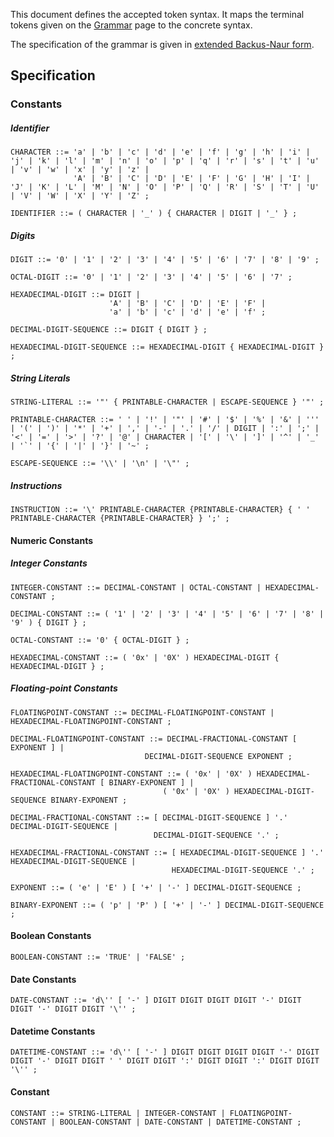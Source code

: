 This document defines the accepted token syntax. It maps the terminal tokens given on the [Grammar](syntax-grammar.md) page to the concrete syntax.

The specification of the grammar is given in [extended Backus-Naur form](https://en.wikipedia.org/wiki/Extended_Backus%E2%80%93Naur_form).

## Specification

### Constants

##### Identifier
```
CHARACTER ::= 'a' | 'b' | 'c' | 'd' | 'e' | 'f' | 'g' | 'h' | 'i' | 'j' | 'k' | 'l' | 'm' | 'n' | 'o' | 'p' | 'q' | 'r' | 's' | 't' | 'u' | 'v' | 'w' | 'x' | 'y' | 'z' |
              'A' | 'B' | 'C' | 'D' | 'E' | 'F' | 'G' | 'H' | 'I' | 'J' | 'K' | 'L' | 'M' | 'N' | 'O' | 'P' | 'Q' | 'R' | 'S' | 'T' | 'U' | 'V' | 'W' | 'X' | 'Y' | 'Z' ;

IDENTIFIER ::= ( CHARACTER | '_' ) { CHARACTER | DIGIT | '_' } ;
```

##### Digits
```
DIGIT ::= '0' | '1' | '2' | '3' | '4' | '5' | '6' | '7' | '8' | '9' ;

OCTAL-DIGIT ::= '0' | '1' | '2' | '3' | '4' | '5' | '6' | '7' ;

HEXADECIMAL-DIGIT ::= DIGIT |
                      'A' | 'B' | 'C' | 'D' | 'E' | 'F' |
                      'a' | 'b' | 'c' | 'd' | 'e' | 'f' ;

DECIMAL-DIGIT-SEQUENCE ::= DIGIT { DIGIT } ;

HEXADECIMAL-DIGIT-SEQUENCE ::= HEXADECIMAL-DIGIT { HEXADECIMAL-DIGIT } ;
```

##### String Literals
```
STRING-LITERAL ::= '"' { PRINTABLE-CHARACTER | ESCAPE-SEQUENCE } '"' ;

PRINTABLE-CHARACTER ::= ' ' | '!' | '"' | '#' | '$' | '%' | '&' | ''' | '(' | ')' | '*' | '+' | ',' | '-' | '.' | '/' | DIGIT | ':' | ';' | '<' | '=' | '>' | '?' | '@' | CHARACTER | '[' | '\' | ']' | '^' | '_' | '`' | '{' | '|' | '}' | '~' ;

ESCAPE-SEQUENCE ::= '\\' | '\n' | '\"' ;
```

##### Instructions
```
INSTRUCTION ::= '\' PRINTABLE-CHARACTER {PRINTABLE-CHARACTER} { ' ' PRINTABLE-CHARACTER {PRINTABLE-CHARACTER} } ';' ;
```

#### Numeric Constants

##### Integer Constants
```
INTEGER-CONSTANT ::= DECIMAL-CONSTANT | OCTAL-CONSTANT | HEXADECIMAL-CONSTANT ;

DECIMAL-CONSTANT ::= ( '1' | '2' | '3' | '4' | '5' | '6' | '7' | '8' | '9' ) { DIGIT } ;

OCTAL-CONSTANT ::= '0' { OCTAL-DIGIT } ;

HEXADECIMAL-CONSTANT ::= ( '0x' | '0X' ) HEXADECIMAL-DIGIT { HEXADECIMAL-DIGIT } ;
```

##### Floating-point Constants
```
FLOATINGPOINT-CONSTANT ::= DECIMAL-FLOATINGPOINT-CONSTANT | HEXADECIMAL-FLOATINGPOINT-CONSTANT ;

DECIMAL-FLOATINGPOINT-CONSTANT ::= DECIMAL-FRACTIONAL-CONSTANT [ EXPONENT ] |
                              DECIMAL-DIGIT-SEQUENCE EXPONENT ;

HEXADECIMAL-FLOATINGPOINT-CONSTANT ::= ( '0x' | '0X' ) HEXADECIMAL-FRACTIONAL-CONSTANT [ BINARY-EXPONENT ] |
                                  ( '0x' | '0X' ) HEXADECIMAL-DIGIT-SEQUENCE BINARY-EXPONENT ;

DECIMAL-FRACTIONAL-CONSTANT ::= [ DECIMAL-DIGIT-SEQUENCE ] '.' DECIMAL-DIGIT-SEQUENCE |
                                DECIMAL-DIGIT-SEQUENCE '.' ;

HEXADECIMAL-FRACTIONAL-CONSTANT ::= [ HEXADECIMAL-DIGIT-SEQUENCE ] '.' HEXADECIMAL-DIGIT-SEQUENCE |
                                    HEXADECIMAL-DIGIT-SEQUENCE '.' ;

EXPONENT ::= ( 'e' | 'E' ) [ '+' | '-' ] DECIMAL-DIGIT-SEQUENCE ;

BINARY-EXPONENT ::= ( 'p' | 'P' ) [ '+' | '-' ] DECIMAL-DIGIT-SEQUENCE ;
```

#### Boolean Constants
```
BOOLEAN-CONSTANT ::= 'TRUE' | 'FALSE' ;
```

#### Date Constants
```
DATE-CONSTANT ::= 'd\'' [ '-' ] DIGIT DIGIT DIGIT DIGIT '-' DIGIT DIGIT '-' DIGIT DIGIT '\'' ;
```

#### Datetime Constants
```
DATETIME-CONSTANT ::= 'd\'' [ '-' ] DIGIT DIGIT DIGIT DIGIT '-' DIGIT DIGIT '-' DIGIT DIGIT ' ' DIGIT DIGIT ':' DIGIT DIGIT ':' DIGIT DIGIT '\'' ;
```

#### Constant
```
CONSTANT ::= STRING-LITERAL | INTEGER-CONSTANT | FLOATINGPOINT-CONSTANT | BOOLEAN-CONSTANT | DATE-CONSTANT | DATETIME-CONSTANT ;
```
